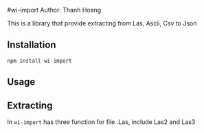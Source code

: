 #wi-import Author: Thanh Hoang

This is a library that provide extracting from Las, Ascii, Csv to Json

## Installation

`npm install wi-import`

## Usage

## Extracting

In `wi-import` has three function for file .Las, include Las2 and Las3


